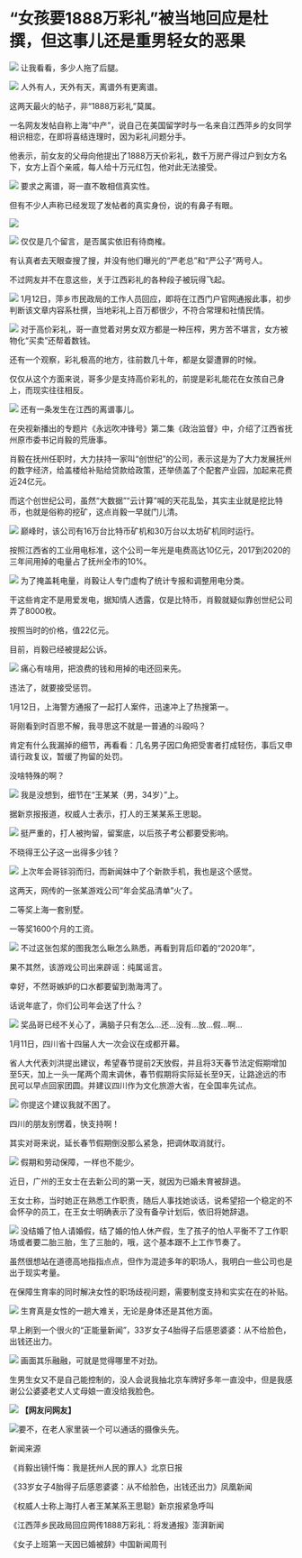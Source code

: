 # “女孩要1888万彩礼”被当地回应是杜撰，但这事儿还是重男轻女的恶果

![](https://inews.gtimg.com/news_bt/GTBDkHtpcNo3Z2u2sq3I55R8M95GLjijV29CNg40_ag9sAA/0)
让我看看，多少人拖了后腿。

![](https://inews.gtimg.com/news_bt/OA2fwKvoxNhOJxnWKCcr67SWXk35P7m-Xlu0zahAHjWKgAA/1000)
人外有人，天外有天，离谱外有更离谱。

这两天最火的帖子，非“1888万彩礼”莫属。

一名网友发帖自称上海“中产”，说自己在美国留学时与一名来自江西萍乡的女同学相识相恋，在即将喜结连理时，因为彩礼问题分手。

他表示，前女友的父母向他提出了1888万天价彩礼，数千万房产得过户到女方名下，女方上百个亲戚，每人给十万元红包，他对此无法接受。

![](https://inews.gtimg.com/news_bt/OlrDpRR7fYlt7uxxZsh1wIaO6Kc0uZnePvZahRn7IE1gEAA/1000)
要求之离谱，哥一直不敢相信真实性。

但有不少人声称已经发现了发帖者的真实身份，说的有鼻子有眼。

![](https://inews.gtimg.com/news_bt/OHqCF51ThbxNqLR6fv02qnJi3qRa79zDyoyoODfSvuIMIAA/1000)

![](https://inews.gtimg.com/news_bt/OZhZepYdVaNKlvy1LMQbsOntXZ8oXe3BE8g-kpQeFkkbEAA/1000)
仅仅是几个留言，是否属实依旧有待商榷。

有认真者去天眼查搜了搜，并没有他们曝光的“严老总”和“严公子”两号人。

不过网友并不在意这些，关于江西彩礼的各种段子被玩得飞起。

![](https://inews.gtimg.com/news_bt/OFqFs0xZAQvjB8NTFIpciuZOmlOVNZBVGsDDbkmGpDO5UAA/1000)
1月12日，萍乡市民政局的工作人员回应，即将在江西门户官网通报此事，初步判断该文章内容系杜撰，当地彩礼上百万都很少，不符合常理和社情民情。

![](https://inews.gtimg.com/news_bt/ORehSZRWmSxP8i0uuCCA_0qGZEekG6pkrhA7G73QT0-gMAA/1000)
对于高价彩礼，哥一直觉着对男女双方都是一种压榨，男方苦不堪言，女方被物化“买卖”还帮着数钱。

还有一个观察，彩礼极高的地方，往前数几十年，都是女婴遭罪的时候。

仅仅从这个方面来说，哥多少是支持高价彩礼的，前提是彩礼能花在女孩自己身上，而现实往往相反。

![](https://inews.gtimg.com/news_bt/O9fKFcKwkv0rE8Umz-Hsx5n-Ycxy1C2N0T8wCghqMI6EcAA/1000)
还有一条发生在江西的离谱事儿。

在央视新播出的专题片《永远吹冲锋号》第二集《政治监督》中，介绍了江西省抚州原市委书记肖毅的荒唐事。

肖毅在抚州任职时，大力扶持一家叫“创世纪”的公司，表示这是为了大力发展抚州的数字经济，给盖楼给补贴给贷款给政策，还举债盖了个配套产业园，加起来花费近24亿元。

而这个创世纪公司，虽然“大数据”“云计算”喊的天花乱坠，其实主业就是挖比特币，也就是俗称的挖矿，这点肖毅一早就门儿清。

![](https://inews.gtimg.com/news_bt/Or4oc-_8lG68c2URjauO8qcfhs8C2IfAFmunrNuXAuLv4AA/1000)
巅峰时，该公司有16万台比特币矿机和30万台以太坊矿机同时运行。

按照江西省的工业用电标准，这个公司一年光是电费高达10亿元，2017到2020的三年间用掉的电量占了抚州全市的10%。

![](https://inews.gtimg.com/news_bt/OdLI0EK0JFGUBEebg2-7ilsbGmc1HXB5z7ogP_7Weyw8MAA/1000)
为了掩盖耗电量，肖毅让人专门虚构了统计专报和调整用电分类。

干这些肯定不是用爱发电，据知情人透露，仅是比特币，肖毅就疑似靠创世纪公司弄了8000枚。

按照当时的价格，值22亿元。

目前，肖毅已经被提起公诉。

![](https://inews.gtimg.com/news_bt/OAqwzzpzoiWeYpMCXjjrDo6B8SCuGUPqxU0plFTcpVrMkAA/1000)
痛心有啥用，把浪费的钱和用掉的电还回来先。

违法了，就要接受惩罚。

1月12日，上海警方通报了一起打人案件，迅速冲上了热搜第一。

哥刚看到时百思不解，我寻思这不就是一普通的斗殴吗？

肯定有什么我漏掉的细节，再看看：几名男子因口角把受害者打成轻伤，事后又申请行政复议，暂缓了拘留的处罚。

没啥特殊的啊？

![](https://inews.gtimg.com/news_bt/OcStMYNy38cEMjP0qlD620tfiitaFZCKo3dzjSUuDzw6sAA/1000)
我是没想到，细节在“王某某（男，34岁）”上。

据新京报报道，权威人士表示，打人的王某某系王思聪。

![](https://inews.gtimg.com/news_bt/OHLYW_XfTlZqFSCsgFnm60IB_min-cXsJFX0qxLefjw9oAA/1000)
挺严重的，打人被拘留，留案底，以后孩子考公都要受影响。

不晓得王公子这一出得多少钱？

![](https://inews.gtimg.com/news_bt/OR3JYxy4T5oQBoP67OuQCmqoV2KVe5bjMaDLF-sb1KzFUAA/1000)
上次年会哥铩羽而归，而新闻妹中了个新款手机，我也是这个感觉。

这两天，网传的一张某游戏公司“年会奖品清单”火了。

二等奖上海一套别墅。

一等奖1600个月的工资。

![](https://inews.gtimg.com/news_bt/OlPCMScKl6y-dkcP1clhYHivGycgI6aEGYXxgKGU7p7IMAA/1000)
不过这张包浆的图我怎么瞅怎么熟悉，再看到背后印着的“2020年”，

果不其然，该游戏公司出来辟谣：纯属谣言。

幸好，不然哥嫉妒的口水都要留到渤海湾了。

话说年底了，你们公司年会送了什么？

![](https://inews.gtimg.com/news_bt/ORR7iKjtdjX5wCSJV-orn6JRfTu50MO4A8cOQhfKBWJzIAA/1000)
奖品哥已经不关心了，满脑子只有怎么…还…没有…放…假…啊…

1月11日，四川省十四届人大一次会议在成都开幕。

省人大代表刘洪提出建议，希望春节提前2天放假，并且将3天春节法定假期增加至5天，加上一头一尾两个周末调休，春节假期将实际延长至9天，让路途远的市民可以早点回家团圆。并建议四川作为文化旅游大省，在全国率先试点。

![](https://inews.gtimg.com/news_bt/OQBoTRhwHAn24rKnSTnhojiysvdr1QSvDvzge4RZZtYr8AA/1000)
你提这个建议我就不困了。

四川的朋友别愣着，快支持啊！

其实对哥来说，延长春节假期倒没那么紧急，把调休取消就行。

![](https://inews.gtimg.com/news_bt/OzWoVuKxjqlTymFUYmXEhiD2fr16Xb29haD4h5rQUuKj8AA/1000)
假期和劳动保障，一样也不能少。

近日，广州的王女士在去新公司的第一天，就因为已婚未育被辞退。

王女士称，当时她正在熟悉工作职责，随后人事找她谈话，说希望招一个稳定的不会怀孕的员工，在王女士明确表示了没有备孕计划后，依旧将她辞退。

![](https://inews.gtimg.com/news_bt/OXzOd9FCGJ6wXmZr16LvWF1kgiKKsj6Y6IoU76s9tHkGIAA/1000)
没结婚了怕人请婚假，结了婚的怕人休产假，生了孩子的怕人平衡不了工作职场或者要二胎三胎，生了三胎的，哦，这个基本跟不上工作节奏了。

虽然很想站在道德高地指指点点，但作为混迹多年的职场人，我明白一些公司也是出于现实考量。

在保障生育率的同时解决女性的职场歧视问题，需要制度支持和实实在在的补贴。

![](https://inews.gtimg.com/news_bt/O9g6Z8jMjOLbHADuM7nSDshyYlj676Qh6NGDbsh0KQz94AA/1000)
生育真是女性的一趟大难关，无论是身体还是其他方面。

早上刷到一个很火的“正能量新闻”，33岁女子4胎得子后感恩婆婆：从不给脸色，出钱还出力。

![](https://inews.gtimg.com/news_bt/Oj3lIhApj6cczfxfE8OVePz5TcxwPq2hcI0wODJDVlyKEAA/1000)
画面其乐融融，可就是觉得哪里不对劲。

生男生女又不是自己能控制的，没人会说我抽北京车牌好多年一直没中，但是我感谢公公婆婆老丈人丈母娘一直没给我脸色。

![](https://inews.gtimg.com/news_bt/ONuOSotCvRzhzgqCAAKRVEXudvCGYG12jeL33Cs7vpDGgAA/1000)
**【网友问网友】**

![](https://inews.gtimg.com/news_bt/OBZ_ASUrUIL8CBQiaMJkCKCnPB8ECDN9A3KWFxHmpdimwAA/1000)
​要不，在老人家里装一个可以通话的摄像头先。

新闻来源

《肖毅出镜忏悔：我是抚州人民的罪人》北京日报

《33岁女子4胎得子后感恩婆婆：从不给脸色，出钱还出力》凤凰新闻

《权威人士称上海打人者王某某系王思聪》新京报紧急呼叫

《江西萍乡民政局回应网传1888万彩礼：将发通报》澎湃新闻

《女子上班第一天因已婚被辞》中国新闻周刊

